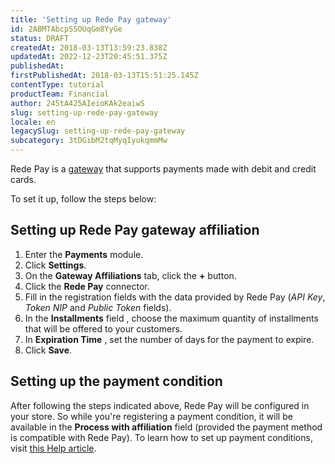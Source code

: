 ```yaml
---
title: 'Setting up Rede Pay gateway'
id: 2ABMTAbcpSSOUqGm8YyGe
status: DRAFT
createdAt: 2018-03-13T13:59:23.838Z
updatedAt: 2022-12-23T20:45:51.375Z
publishedAt: 
firstPublishedAt: 2018-03-13T15:51:25.145Z
contentType: tutorial
productTeam: Financial
author: 245tA425AIeioKAk2eaiwS
slug: setting-up-rede-pay-gateway
locale: en
legacySlug: setting-up-rede-pay-gateway
subcategory: 3tDGibM2tqMyqIyukqmmMw
---
```


Rede Pay is a [gateway](/en/tutorial/what-is-a-payment-gateway) that supports payments made with debit and credit cards.

To set it up, follow the steps below:

## Setting up Rede Pay gateway affiliation
1. Enter the __Payments__ module.
2. Click __Settings__.
3. On the __Gateway Affiliations__ tab, click the __+__ button.
4. Click the __Rede Pay__ connector.
5. Fill in the registration fields with the data provided by Rede Pay (_API Key_, _Token NIP_ and _Public Token_ fields).
6. In the __Installments__ field , choose the maximum quantity of installments that will be offered to your customers.
7. In __Expiration Time__ , set the number of days for the payment to expire.
8. Click __Save__.

## Setting up the payment condition
After following the steps indicated above, Rede Pay will be configured in your store. So while you're registering a payment condition, it will be available in the __Process with affiliation__ field (provided the payment method is compatible with Rede Pay). To learn how to set up payment conditions, visit [this Help article](/en/tutorial/how-to-configure-payment-conditions).
